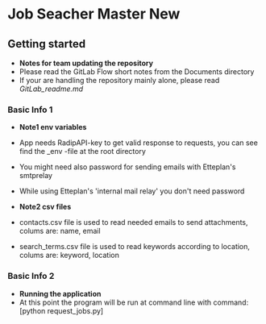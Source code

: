 # Job Seacher Master New


## Getting started

- **Notes for team updating the repository**
- Please read the GitLab Flow short notes from the Documents directory
- If your are handling the repository mainly alone, please read *GitLab_readme.md*


### Basic Info 1

- **Note1 env variables** 
- App needs RadipAPI-key to get valid response to requests, you can see find the _env -file at the root directory
- You might need also password for sending emails with Etteplan's smtprelay
- While using Etteplan's 'internal mail relay' you don't need password

- **Note2 csv files** 
- contacts.csv file is used to read needed emails to send attachments, colums are: name, email
- search_terms.csv file is used to read keywords according to location, colums are: keyword, location

### Basic Info 2
- **Running the application** 
- At this point the program will be run at command line with command: [python request_jobs.py]
